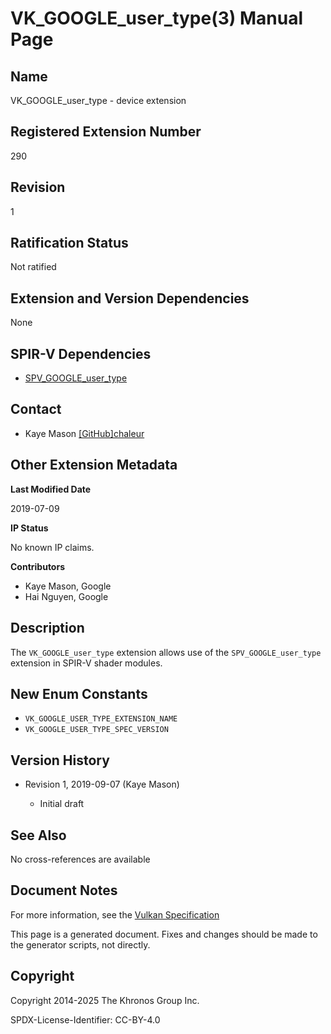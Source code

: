 # VK\_GOOGLE\_user\_type(3) Manual Page

## Name

VK\_GOOGLE\_user\_type - device extension



## [](#_registered_extension_number)Registered Extension Number

290

## [](#_revision)Revision

1

## [](#_ratification_status)Ratification Status

Not ratified

## [](#_extension_and_version_dependencies)Extension and Version Dependencies

None

## [](#_spir_v_dependencies)SPIR-V Dependencies

- [SPV\_GOOGLE\_user\_type](https://github.khronos.org/SPIRV-Registry/extensions/GOOGLE/SPV_GOOGLE_user_type.html)

## [](#_contact)Contact

- Kaye Mason [\[GitHub\]chaleur](https://github.com/KhronosGroup/Vulkan-Docs/issues/new?body=%5BVK_GOOGLE_user_type%5D%20%40chaleur%0A%2AHere%20describe%20the%20issue%20or%20question%20you%20have%20about%20the%20VK_GOOGLE_user_type%20extension%2A)

## [](#_other_extension_metadata)Other Extension Metadata

**Last Modified Date**

2019-07-09

**IP Status**

No known IP claims.

**Contributors**

- Kaye Mason, Google
- Hai Nguyen, Google

## [](#_description)Description

The `VK_GOOGLE_user_type` extension allows use of the `SPV_GOOGLE_user_type` extension in SPIR-V shader modules.

## [](#_new_enum_constants)New Enum Constants

- `VK_GOOGLE_USER_TYPE_EXTENSION_NAME`
- `VK_GOOGLE_USER_TYPE_SPEC_VERSION`

## [](#_version_history)Version History

- Revision 1, 2019-09-07 (Kaye Mason)
  
  - Initial draft

## [](#_see_also)See Also

No cross-references are available

## [](#_document_notes)Document Notes

For more information, see the [Vulkan Specification](https://registry.khronos.org/vulkan/specs/latest/html/vkspec.html#VK_GOOGLE_user_type)

This page is a generated document. Fixes and changes should be made to the generator scripts, not directly.

## [](#_copyright)Copyright

Copyright 2014-2025 The Khronos Group Inc.

SPDX-License-Identifier: CC-BY-4.0